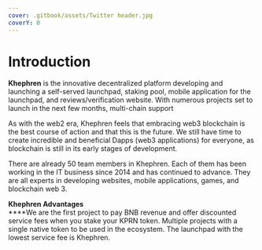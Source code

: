 ```yaml
---
cover: .gitbook/assets/Twitter header.jpg
coverY: 0
---
```


# Introduction

**Khephren** is the innovative decentralized platform developing and launching a self-served launchpad, staking pool, mobile application for the launchpad, and reviews/verification website. With numerous projects set to launch in the next few months, multi-chain support

As with the web2 era, Khephren feels that embracing web3 blockchain is the best course of action and that this is the future. We still have time to create incredible and beneficial Dapps (web3 applications) for everyone, as blockchain is still in its early stages of development.

There are already 50 team members in Khephren. Each of them has been working in the IT business since 2014 and has continued to advance. They are all experts in developing websites, mobile applications, games, and blockchain web 3.



**Khephren Advantages**\
****We are the first project to pay BNB revenue and offer discounted service fees when you stake your KPRN token. Multiple projects with a single native token to be used in the ecosystem. The launchpad with the lowest service fee is Khephren.

